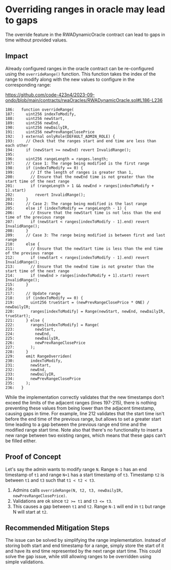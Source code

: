 # Overriding ranges in oracle may lead to gaps

The override feature in the RWADynamicOracle contract can lead to gaps in time without provided values.

## Impact

Already configured ranges in the oracle contract can be re-configured using the `overrideRange()` function. This function takes the index of the range to modify along with the new values to configure in the corresponding range:

https://github.com/code-423n4/2023-09-ondo/blob/main/contracts/rwaOracles/RWADynamicOracle.sol#L186-L236

```solidity
186:   function overrideRange(
187:     uint256 indexToModify,
188:     uint256 newStart,
189:     uint256 newEnd,
190:     uint256 newDailyIR,
191:     uint256 newPrevRangeClosePrice
192:   ) external onlyRole(DEFAULT_ADMIN_ROLE) {
193:     // Check that the ranges start and end time are less than each other
194:     if (newStart >= newEnd) revert InvalidRange();
195: 
196:     uint256 rangeLength = ranges.length;
197:     // Case 1: The range being modified is the first range
198:     if (indexToModify == 0) {
199:       // If the length of ranges is greater than 1,
200:       // Ensure that the newEnd time is not greater than the start time of the next range
201:       if (rangeLength > 1 && newEnd > ranges[indexToModify + 1].start)
202:         revert InvalidRange();
203:     }
204:     // Case 2: The range being modified is the last range
205:     else if (indexToModify == rangeLength - 1) {
206:       // Ensure that the newStart time is not less than the end time of the previous range
207:       if (newStart < ranges[indexToModify - 1].end) revert InvalidRange();
208:     }
209:     // Case 3: The range being modified is between first and last range
210:     else {
211:       // Ensure that the newStart time is less than the end time of the previous range
212:       if (newStart < ranges[indexToModify - 1].end) revert InvalidRange();
213:       // Ensure that the newEnd time is not greater than the start time of the next range
214:       if (newEnd > ranges[indexToModify + 1].start) revert InvalidRange();
215:     }
216: 
217:     // Update range
218:     if (indexToModify == 0) {
219:       uint256 trueStart = (newPrevRangeClosePrice * ONE) / newDailyIR;
220:       ranges[indexToModify] = Range(newStart, newEnd, newDailyIR, trueStart);
221:     } else {
222:       ranges[indexToModify] = Range(
223:         newStart,
224:         newEnd,
225:         newDailyIR,
226:         newPrevRangeClosePrice
227:       );
228:     }
229:     emit RangeOverriden(
230:       indexToModify,
231:       newStart,
232:       newEnd,
233:       newDailyIR,
234:       newPrevRangeClosePrice
235:     );
236:   }
```

While the implementation correctly validates that the new timestamps don't exceed the limits of the adjacent ranges (lines 197-215), there is nothing preventing these values from being lower than the adjacent timestamp, causing gaps in time. For example, line 212 validates that the start time isn't before the end time of the previous range, but allows to set a greater start time leading to a gap between the previous range end time and the modified range start time. Note also that there's no functionality to insert a new range between two existing ranges, which means that these gaps can't be filled either. 

## Proof of Concept

Let's say the admin wants to modify range `N`. Range `N-1` has an end timestamp of `t1` and range `N+1` has a start timestamp of `t3`. Timestamp `t2` is between `t1` and `t3` such that `t1 < t2 < t3`.

1. Admins calls `overrideRange(N, t2, t3, newDailyIR, newPrevRangeClosePrice)`.
2. Validations are ok since `t2 >= t1` and `t3 <= t3`.
3. This causes a gap between `t1` and `t2`. Range `N-1` will end in `t1` but range N will start at `t2`.

## Recommended Mitigation Steps

The issue can be solved by simplifying the range implementation. Instead of storing both start and end timestamp for a range, simply store the start of it and have its end time represented by the next range start time. This could solve the gap issue, while still allowing ranges to be overridden using simple validations. 



